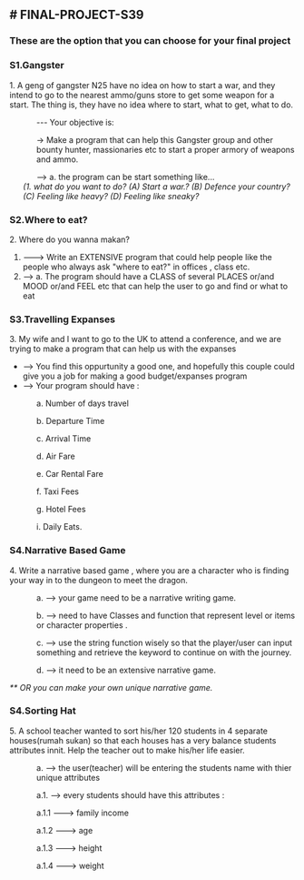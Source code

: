 <h2># FINAL-PROJECT-S39</h2>
<h3>These are the option that you can choose for your final project</h3>

<h3>S1.Gangster</h3>

<p>1. A geng of gangster N25 have no idea on how to start a war, and they intend to go to the nearest ammo/guns store to get some weapon for a start. The thing is, they have no idea where to start, what to get, what to do.</p>
<ul>
	<ol>--- Your objective is:</ol>
	<ol>-> Make a program that can help this Gangster group and other bounty hunter, massionaries etc to start a proper armory of weapons and ammo.</ol> 
<ol>--> a. the program can be start something like...</ol>
	<i>(1. what do you want to do? (A) Start a war.? (B) Defence your country? (C) Feeling like heavy? (D) Feeling like sneaky?</i>
</ul>


<h3>S2.Where to eat?</h3>

<p>2. Where do you wanna makan?
<ol>
<li>---> Write an EXTENSIVE program that could help people like the people who always ask "where to eat?" in offices , class etc.</li>
<li>--> a. The program should have a CLASS of several PLACES or/and MOOD or/and FEEL etc that can help the user to go and find or what to eat</li>
</ol>
</p>

<h3>S3.Travelling Expanses</h3>

<p>3. My wife and I want to go to the UK to attend a conference, and we are trying to make a program that can help us with the expanses
<ul>
<li>--> You find this oppurtunity a good one, and hopefully this couple could give you a job for making a good budget/expanses program</li>
<li>--> Your program should have : </li>
</ul>
<ul>
  
  <ol>a. Number of days travel</ol>
  <ol>b. Departure Time</ol>
  <ol>c. Arrival Time</ol>
  <ol>d. Air Fare</ol>
  <ol>e. Car Rental Fare</ol>
  <ol>f. Taxi Fees</ol>
  <ol>g. Hotel Fees</ol>
  <ol>i. Daily Eats.</ol>

</ul>
</p>

<h3>S4.Narrative Based Game</h3>
<p>4. Write a narrative based game , where you are a character who is finding your way in to the dungeon to meet the dragon.</p>
<ul>
  <ol>a. --> your game need to be a narrative writing game.</ol>
  <ol>b. --> need to have Classes and function that represent level or items or character properties .</ol> 
  <ol>c. --> use the string function wisely so that the player/user can input something and retrieve the keyword to continue on with the journey.</ol>
  <ol>d. --> it need to be an extensive narrative game.</ol> 
</ul>
<i>** OR you can make your own unique narrative game.</i> 


<h3>S4.Sorting Hat</h3>
<p>5. A school teacher wanted to sort his/her 120 students in 4 separate houses(rumah sukan) so that each houses has a very balance students attributes innit. Help the teacher out to make his/her life easier.</p>
<ul>
<ol>a. --> the user(teacher) will be entering the students name with thier unique attributes</ol> 
<ol>a.1. --> every students should have this attributes :</ol>
<ol>a.1.1 ---> family income</ol>
<ol>a.1.2 ---> age</ol>
<ol>a.1.3 ---> height</ol>
<ol>a.1.4 ---> weight</ol>
</ul>
